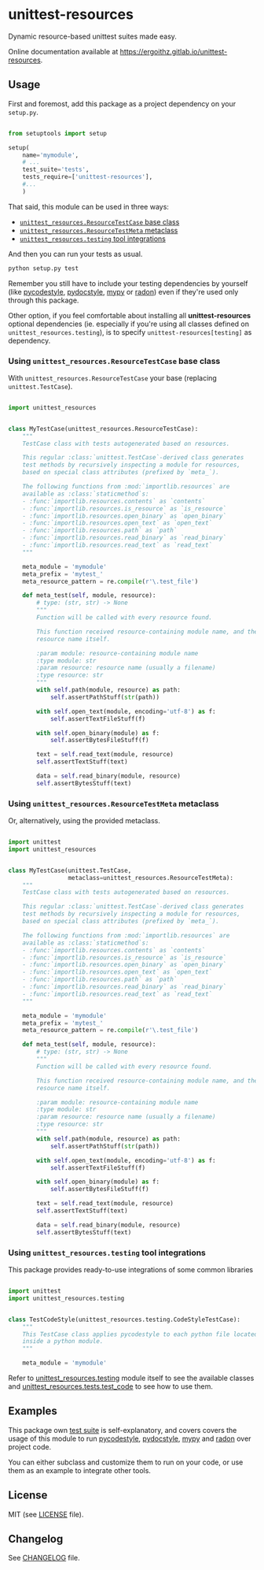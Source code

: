 # unittest-resources

Dynamic resource-based unittest suites made easy.

Online documentation available at <https://ergoithz.gitlab.io/unittest-resources>.

## Usage

First and foremost, add this package as a project dependency on your
`setup.py`.

```python

from setuptools import setup

setup(
    name='mymodule',
    # ...
    test_suite='tests',
    tests_require=['unittest-resources'],
    #...
    )

```

That said, this module can be used in three ways:
* [`unittest_resources.ResourceTestCase` base class](#unittest_resources.ResourceTestCase)
* [`unittest_resources.ResourceTestMeta` metaclass](#unittest_resources.ResourceTestMeta)
* [`unittest_resources.testing` tool integrations](#unittest_resources.testing)

And then you can run your tests as usual.

```sh
python setup.py test
```

Remember you still have to include your testing dependencies by yourself
(like [pycodestyle](https://pypi.org/project/pycodestyle/),
[pydocstyle](https://pypi.org/project/pydocstyle/),
[mypy](https://pypi.org/project/mypy/) or
[radon](https://pypi.org/project/radon/)) even if they're used only
through this package.

Other option, if you feel comfortable about installing all
**unittest-resources** optional dependencies (ie. especially if you're
using all classes defined on `unittest_resources.testing`), is to
specify `unittest-resources[testing]` as dependency.

### <a name="unittest_resources.ResourceTestCase"></a>Using `unittest_resources.ResourceTestCase` base class

With `unittest_resources.ResourceTestCase` your base (replacing
`unittest.TestCase`).

```python

import unittest_resources


class MyTestCase(unittest_resources.ResourceTestCase):
    """
    TestCase class with tests autogenerated based on resources.

    This regular :class:`unittest.TestCase`-derived class generates
    test methods by recursively inspecting a module for resources,
    based on special class attributes (prefixed by `meta_`).

    The following functions from :mod:`importlib.resources` are
    available as :class:`staticmethod`s:
    - :func:`importlib.resources.contents` as `contents`
    - :func:`importlib.resources.is_resource` as `is_resource`
    - :func:`importlib.resources.open_binary` as `open_binary`
    - :func:`importlib.resources.open_text` as `open_text`
    - :func:`importlib.resources.path` as `path`
    - :func:`importlib.resources.read_binary` as `read_binary`
    - :func:`importlib.resources.read_text` as `read_text`
    """

    meta_module = 'mymodule'
    meta_prefix = 'mytest_'
    meta_resource_pattern = re.compile(r'\.test_file')

    def meta_test(self, module, resource):
        # type: (str, str) -> None
        """
        Function will be called with every resource found.

        This function received resource-containing module name, and the
        resource name itself.

        :param module: resource-containing module name
        :type module: str
        :param resource: resource name (usually a filename)
        :type resource: str
        """
        with self.path(module, resource) as path:
            self.assertPathStuff(str(path))

        with self.open_text(module, encoding='utf-8') as f:
            self.assertTextFileStuff(f)

        with self.open_binary(module) as f:
            self.assertBytesFileStuff(f)

        text = self.read_text(module, resource)
        self.assertTextStuff(text)

        data = self.read_binary(module, resource)
        self.assertBytesStuff(text)

```

### <a name="unittest_resources.ResourceTestMeta"></a>Using `unittest_resources.ResourceTestMeta` metaclass

Or, alternatively, using the provided metaclass.

```python

import unittest
import unittest_resources


class MyTestCase(unittest.TestCase,
                 metaclass=unittest_resources.ResourceTestMeta):
    """
    TestCase class with tests autogenerated based on resources.

    This regular :class:`unittest.TestCase`-derived class generates
    test methods by recursively inspecting a module for resources,
    based on special class attributes (prefixed by `meta_`).

    The following functions from :mod:`importlib.resources` are
    available as :class:`staticmethod`s:
    - :func:`importlib.resources.contents` as `contents`
    - :func:`importlib.resources.is_resource` as `is_resource`
    - :func:`importlib.resources.open_binary` as `open_binary`
    - :func:`importlib.resources.open_text` as `open_text`
    - :func:`importlib.resources.path` as `path`
    - :func:`importlib.resources.read_binary` as `read_binary`
    - :func:`importlib.resources.read_text` as `read_text`
    """

    meta_module = 'mymodule'
    meta_prefix = 'mytest_'
    meta_resource_pattern = re.compile(r'\.test_file')

    def meta_test(self, module, resource):
        # type: (str, str) -> None
        """
        Function will be called with every resource found.

        This function received resource-containing module name, and the
        resource name itself.

        :param module: resource-containing module name
        :type module: str
        :param resource: resource name (usually a filename)
        :type resource: str
        """
        with self.path(module, resource) as path:
            self.assertPathStuff(str(path))

        with self.open_text(module, encoding='utf-8') as f:
            self.assertTextFileStuff(f)

        with self.open_binary(module) as f:
            self.assertBytesFileStuff(f)

        text = self.read_text(module, resource)
        self.assertTextStuff(text)

        data = self.read_binary(module, resource)
        self.assertBytesStuff(text)

```

### <a name="unittest_resources.testing"></a>Using `unittest_resources.testing` tool integrations

This package provides ready-to-use integrations of some common libraries

```python

import unittest
import unittest_resources.testing


class TestCodeStyle(unittest_resources.testing.CodeStyleTestCase):
    """
    This TestCase class applies pycodestyle to each python file located
    inside a python module.
    """

    meta_module = 'mymodule'

```

Refer to [unittest_resources.testing](./unittest_resources/testing.py)
module itself to see the available classes and
[unittest_resources.tests.test_code](./unittest_resources/tests/test_code.py)
to see how to use them.

## Examples

This package own [test suite](./unittest_resources/tests/test_code.py)
is self-explanatory, and covers covers the usage of this module to run
[pycodestyle](https://pypi.org/project/pycodestyle/),
[pydocstyle](https://pypi.org/project/pydocstyle/),
[mypy](https://pypi.org/project/mypy/) and
[radon](https://pypi.org/project/radon/) over project code.

You can either subclass and customize them to run on your code, or use
them as an example to integrate other tools.

## License

MIT (see [LICENSE](./LICENSE) file).

## Changelog

See [CHANGELOG](./CHANGELOG) file.
